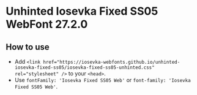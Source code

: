 # Unhinted Iosevka Fixed SS05 WebFont 27.2.0

## How to use

- Add `<link href="https://iosevka-webfonts.github.io/unhinted-iosevka-fixed-ss05/iosevka-fixed-ss05-unhinted.css" rel="stylesheet" />` to your `<head>`.
- Use `fontFamily: 'Iosevka Fixed SS05 Web'` or `font-family: 'Iosevka Fixed SS05 Web'`.

